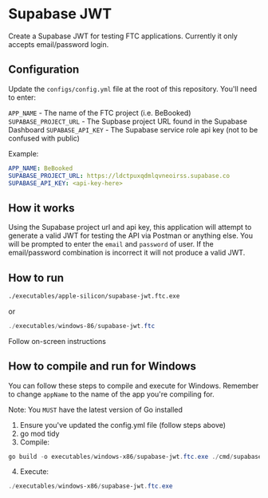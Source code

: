 # Supabase JWT

Create a Supabase JWT for testing FTC applications. Currently it only accepts email/password login.

## Configuration

Update the ```configs/config.yml``` file at the root of this repository. You'll need to enter:

```APP_NAME``` - The name of the FTC project (i.e. BeBooked)
```SUPABASE_PROJECT_URL``` - The Supbase project URL found in the Supabase Dashboard
```SUPABASE_API_KEY``` - The Supabase service role api key (not to be confused with public)

Example:

```yaml
APP_NAME: BeBooked
SUPABASE_PROJECT_URL: https://ldctpuxqdmlqvneoirss.supabase.co
SUPABASE_API_KEY: <api-key-here>
```

## How it works

Using the Supabase project url and api key, this application will attempt to generate a valid JWT for testing the API via Postman or anything else.
You will be prompted to enter the ```email``` and ```password``` of user. If the email/password combination is incorrect it will not
produce a valid JWT.


## How to run

```bash
./executables/apple-silicon/supabase-jwt.ftc.exe
```

or

```powershell
./executables/windows-86/supabase-jwt.ftc
```

Follow on-screen instructions

## How to compile and run for Windows

You can follow these steps to compile and execute for Windows.
Remember to change ```appName``` to the name of the app you're
compiling for.

Note: You ```MUST``` have the latest version of Go installed

1. Ensure you've updated the config.yml file (follow steps above)
2. go mod tidy
3. Compile:
```powershell
go build -o executables/windows-x86/supabase-jwt.ftc.exe ./cmd/supabase-jwt 
```
4. Execute:
```powershell
./executables/windows-x86/supabase-jwt.ftc.exe
```